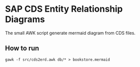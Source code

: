 # SAP CDS Entity Relationship Diagrams

The small AWK script generate mermaid diagram from CDS files. 

## How to run

```shell
gawk -f src/cds2erd.awk db/* > bookstore.mermaid
```
